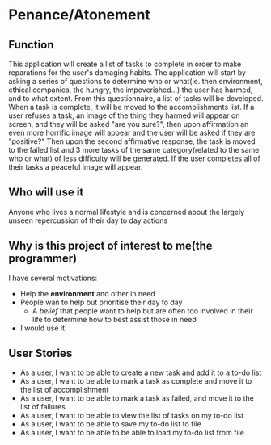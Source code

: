 # Penance/Atonement

## Function

This application will create a list of tasks to complete in order to make reparations for the user's damaging habits. 
The application will start by asking a series of questions to determine who or what(ie. then environment, ethical 
companies, the hungry, the impoverished...) the user has harmed, and to what extent. From this questionnaire, a list of 
tasks will be developed. When a task is complete, it will be moved to the accomplishments list. If a user refuses a 
task, an image of the thing they harmed will appear on screen, and they will be asked "are you sure?", then upon 
affirmation an even more horrific image will appear and the user will be asked if they are "positive?" Then upon the 
second affirmative response, the task is moved to the failed list and 3 more tasks of the same category(related to the 
same who or what) of less difficulty will be generated. If the user completes all of their tasks a peaceful image will 
appear.

## Who will use it

Anyone who lives a normal lifestyle and is concerned about the largely unseen repercussion of their day to day actions

## Why is this project of interest to me(the programmer)

I have several motivations:
- Help the **environment** and other in need
- People wan to help but prioritise their day to day
    - A *belief* that people want to help but are often too involved in their life to determine how to best assist those 
    in need
- I would use it

## User Stories

- As a user, I want to be able to create a new task and add it to a to-do list
- As a user, I want to be able to mark a task as complete and move it to the list of accomplishment
- As a user, I want to be able to mark a task as failed, and move it to the list of failures
- As a user, I want to be able to view the list of tasks on my to-do list
- As a user, I want to be able to save my to-do list to file
- As a user, I want to be able to be able to load my to-do list from file 